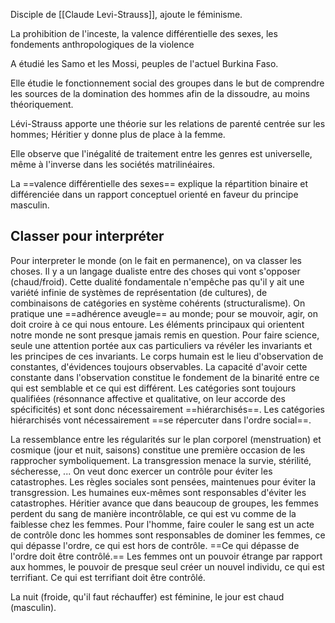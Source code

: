 Disciple de [[Claude Levi-Strauss]], ajoute le féminisme.

La prohibition de l'inceste, la valence différentielle des sexes, les fondements anthropologiques de la violence

A étudié les Samo et les Mossi, peuples de l'actuel Burkina Faso. 

Elle étudie le fonctionnement social des groupes dans le but de comprendre les sources de la domination des hommes afin de la dissoudre, au moins théoriquement.

Lévi-Strauss apporte une théorie sur les relations de parenté centrée sur les hommes; Héritier y donne plus de place à la femme.

Elle observe que l'inégalité de traitement entre les genres est universelle, même à l'inverse dans les sociétés matrilinéaires.

La ==valence différentielle des sexes== explique la répartition binaire et différenciée dans un rapport conceptuel orienté en faveur du principe masculin.

## Classer pour interpréter
Pour interpreter le monde (on le fait en permanence), on va classer les choses.
Il y a un langage dualiste entre des choses qui vont s'opposer (chaud/froid). Cette dualité fondamentale n'empêche pas qu'il y ait une variété infinie de systèmes de représentation (de cultures), de combinaisons de catégories en système cohérents (structuralisme).
On pratique une ==adhérence aveugle== au monde; pour se mouvoir, agir, on doit croire à ce qui nous entoure. Les éléments principaux qui orientent notre monde ne sont presque jamais remis en question. Pour faire science, seule une attention portée aux cas particuliers va révéler les invariants et les principes de ces invariants.
Le corps humain est le lieu d'observation de constantes, d'évidences toujours observables. La capacité d'avoir cette constante dans l'observation constitue le fondement de la binarité entre ce qui est semblable et ce qui est différent. Les catégories sont toujours qualifiées (résonnance affective et qualitative, on leur accorde des spécificités) et sont donc nécessairement ==hiérarchisés==.
Les catégories hiérarchisés vont nécessairement ==se répercuter dans l'ordre social==.

La ressemblance entre les régularités sur le plan corporel (menstruation) et cosmique (jour et nuit, saisons) constitue une première occasion de les rapprocher symboliquement.
La transgression menace la survie, stérilité, sécheresse, ... 
On veut donc exercer un contrôle pour éviter les catastrophes. Les règles sociales sont pensées, maintenues pour éviter la transgression. Les humaines eux-mêmes sont responsables d'éviter les catastrophes.
Héritier avance que dans beaucoup de groupes, les femmes perdent du sang de manière incontrôlable, ce qui est vu comme de la faiblesse chez les femmes. Pour l'homme, faire couler le sang est un acte de contrôle donc les hommes sont responsables de dominer les femmes, ce qui dépasse l'ordre, ce qui est hors de contrôle. ==Ce qui dépasse de l'ordre doit être contrôlé.==
Les femmes ont un pouvoir étrange par rapport aux hommes, le pouvoir de presque seul créer un nouvel individu, ce qui est terrifiant. Ce qui est terrifiant doit être contrôlé.

La nuit (froide, qu'il faut réchauffer) est féminine, le jour est chaud (masculin). 
